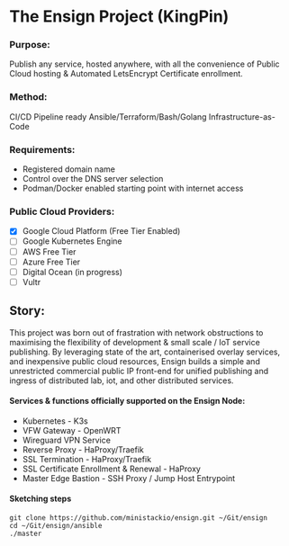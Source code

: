 # The Ensign Project (KingPin)
### Purpose: 
Publish any service, hosted anywhere, with all the convenience of Public Cloud hosting & Automated LetsEncrypt Certificate enrollment.    
    
### Method: 
CI/CD Pipeline ready Ansible/Terraform/Bash/Golang Infrastructure-as-Code    
    
### Requirements:
  - Registered domain name
  - Control over the DNS server selection
  - Podman/Docker enabled starting point with internet access

### Public Cloud Providers:
  - [x] Google Cloud Platform (Free Tier Enabled)
  - [ ] Google Kubernetes Engine
  - [ ] AWS Free Tier
  - [ ] Azure Free Tier
  - [ ] Digital Ocean (in progress)
  - [ ] Vultr

## Story: 
This project was born out of frastration with network obstructions to
maximising the flexibility of development & small scale / IoT service publishing.
By leveraging state of the art, containerised overlay services, and inexpensive 
public cloud resources, Ensign builds a simple and unrestricted commercial
public IP front-end for unified publishing and ingress of distributed lab, 
iot, and other distributed services.

#### Services & functions officially supported on the Ensign Node:
  - Kubernetes - K3s 
  - VFW Gateway -  OpenWRT
  - Wireguard VPN Service
  - Reverse Proxy - HaProxy/Traefik 
  - SSL Termination - HaProxy/Traefik 
  - SSL Certificate Enrollment & Renewal - HaProxy
  - Master Edge Bastion - SSH Proxy / Jump Host Entrypoint

#### Sketching steps
```
git clone https://github.com/ministackio/ensign.git ~/Git/ensign
cd ~/Git/ensign/ansible
./master
```
